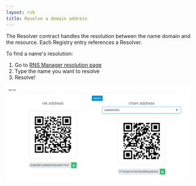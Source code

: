 ```yaml
---
layout: rsk
title: Resolve a domain address
---
```


The Resolver contract handles the resolution between the name domain and the resource. Each Registry entry references a Resolver.

To find a name's resolution:
1. Go to [RNS Manager resolution page](https://manager.rns.rifos.org/resolve)
2. Type the name you want to resolve
3. Resolve!

![resolve](/assets/img/rns/resolve.png)

<!--
## Libraries

[Resolution libraries](/rif/rns/libs) are available for developers to integrate and resolve RNS domains and subdomains in their own applications, wallets, exchanges.

## Resolution process

The resolution can be described in two steps:

1. Query the RNS to retrieve the domain's resolver:

    ```js
    const name = 'satoshi.rsk'
    const node = namehash()
    const resolverAddress = rns.resolver(node)

    if (resolverAddress == '0x00') console.error('No resolver configured for ' + name)
    else console.log('Resolver address configure for ' + name + ' is ' + resolverAddress)
    ```

    Yielded address may be `0x00` if the Resolver is not configured or the domain node is not yet present in the Registry.

2. Finally resolve the domain through the `addr` getter from the Resolver:

    ```js
    const resolver = ResolverInterface.at(resolverAddress)
    const address = resolver.addr(node)

    if (address == '0x00') console.error('The domain ' + name + ' does not resolve to any address!')
    else console.log("The domain " + name +" resolves to " + address)
    ```

## Public Resolver

RNS provides a [Public Resolver](/rif/rns/architecture/Resolver) that supports `addr` and `hash` storage for each node registered in the Registry contract.
The `addr` is the typical resolution for and address node, and the `hash` is free to use. The resolution for a name that uses the Public Resolver looks like this:

```js
function resolve(domain) {
    var node = namehash(domain)
    var resolverAddress = rns.resolver(node)

    if (resolverAddress == '0x00') return null

    var resolver = ResolverInterface.at(resolverAddress)
    var address = resolver.addr(node)
    return address
}
```

So, when the resolver is a custom on, we should:

```js
function resolve(domain) {
    var node = namehash(domain);
    var resolverAddress = rns.resolver(node);

    if (resolverAddress == '0x0') return null

    var resolver = ResolverInterface.at(resolverAddress)

    if(!resolver.supportsInterface('addr')) return null

    var address = resolver.addr(node)
    return address
}
```
-->
